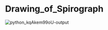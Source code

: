 # Drawing_of_Spirograph

![python_kqAkem99oU-output](https://user-images.githubusercontent.com/102089066/215914477-536f3fdb-26db-4266-bdb5-f1fa68d3a388.gif)
